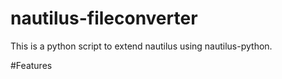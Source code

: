 # nautilus-fileconverter
This is a python script to extend nautilus using nautilus-python.

#Features
